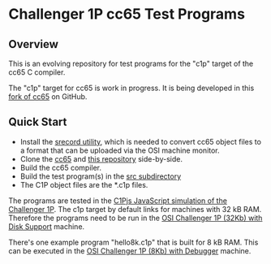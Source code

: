 # Challenger 1P cc65 Test Programs

## Overview

This is an evolving repository for test programs
for the "c1p" target of the cc65 C compiler.

The "c1p" target for cc65 is work in progress. It is being developed
in this [fork of cc65](https://github.com/smuehlst/cc65) on GitHub.

## Quick Start

* Install the [srecord utility](http://srecord.sourceforge.net/), which is needed to convert cc65 object files to a format that can be uploaded via the OSI machine monitor.
* Clone the [cc65](https://github.com/smuehlst/cc65) and [this repository](https://github.com/smuehlst/cc65) side-by-side.
* Build the cc65 compiler.
* Build the test program(s) in the [src subdirectory](https://github.com/smuehlst/c1pctest/tree/master/src)
* The C1P object files are the *.c1p files.

The programs are tested in the [C1Pjs JavaScript simulation
of the Challenger 1P](http://www.pcjs.org/docs/c1pjs/). The c1p target by
default links for machines with 32 kB RAM. Therefore the programs need to
be run in the
[OSI Challenger 1P (32Kb) with Disk Support](http://www.pcjs.org/devices/c1p/machine/32kb/)
machine.

There's one example program "hello8k.c1p" that is built for 8 kB RAM. This
can be executed in the
[OSI Challenger 1P (8Kb) with Debugger](http://www.pcjs.org/docs/c1pjs/)
machine.
